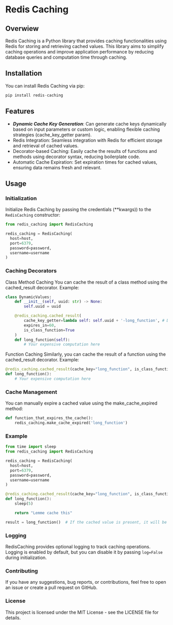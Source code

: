# Redis Caching

## Overwiew
Redis Caching is a Python library that provides caching functionalities using Redis for storing and retrieving cached values. This library aims to simplify caching operations and improve application performance by reducing database queries and computation time through caching.

## Installation
You can install Redis Caching via pip:

``` python
pip install redis-caching
```

## Features
- ***Dynamic Cache Key Generation***: Can generate cache keys dynamically based on input parameters or custom logic, enabling flexible caching strategies (cache_key_getter param).
- Redis Integration: Seamless integration with Redis for efficient storage and retrieval of cached values.
- Decorator-based Caching: Easily cache the results of functions and methods using decorator syntax, reducing boilerplate code.
- Automatic Cache Expiration: Set expiration times for cached values, ensuring data remains fresh and relevant.

## Usage
### Initialization
Initialize Redis Caching by passing the credentials (**kwargs)) to the `RedisCaching` constructor:

``` python
from redis_caching import RedisCaching

redis_caching = RedisCaching(
  host=host,
  port=6379,
  password=password,
  username=username
)
```

### Caching Decorators
Class Method Caching
You can cache the result of a class method using the cached_result decorator. Example:

``` python
class DynamicValues:
    def __init__(self, uuid: str) -> None:
        self.uuid = uuid

    @redis_caching.cached_result(
        cache_key_getter=lambda self: self.uuid + '-long_function', # Dynamic cache_key, for e.g you can access here the class object.
        expires_in=60,
        is_class_function=True
    )
    def long_function(self):
        # Your expensive computation here
```

Function Caching
Similarly, you can cache the result of a function using the cached_result decorator. Example:

```python
@redis_caching.cached_result(cache_key="long_function", is_class_function=False, expires_in=30) # cache_key_getter can be used aswell.
def long_function():
    # Your expensive computation here
```

### Cache Management
You can manually expire a cached value using the make_cache_expired method:

```python
def function_that_expires_the_cache():
    redis_caching.make_cache_expired('long_function')
```

### Example
```python
from time import sleep
from redis_caching import RedisCaching

redis_caching = RedisCaching(
  host=host,
  port=6379,
  password=password,
  username=username
)

@redis_caching.cached_result(cache_key="long_function", is_class_function=False, expires_in=30)
def long_function():
    sleep(5)

    return "Lemme cache this"

result = long_function()  # If the cached value is present, it will be returned; otherwise, the function will be executed.

```

### Logging
RedisCaching provides optional logging to track caching operations. Logging is enabled by default, but you can disable it by passing `log=False` during initialization.

### Contributing
If you have any suggestions, bug reports, or contributions, feel free to open an issue or create a pull request on GitHub.

### License
This project is licensed under the MIT License - see the LICENSE file for details.

